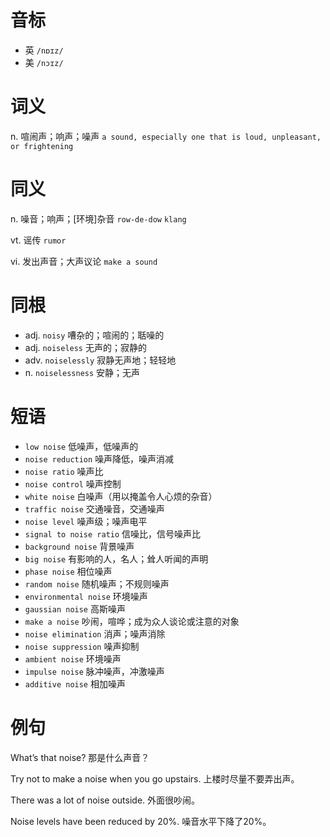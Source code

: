 # 音标

- 英 `/nɒɪz/`
- 美 `/nɔɪz/`

# 词义

n. 喧闹声；响声；噪声
`a sound, especially one that is loud, unpleasant, or frightening`

# 同义

n. 噪音；响声；[环境]杂音
`row-de-dow` `klang`

vt. 谣传
`rumor`

vi. 发出声音；大声议论
`make a sound`

# 同根

- adj. `noisy` 嘈杂的；喧闹的；聒噪的
- adj. `noiseless` 无声的；寂静的
- adv. `noiselessly` 寂静无声地；轻轻地
- n. `noiselessness` 安静；无声

# 短语

- `low noise` 低噪声，低噪声的
- `noise reduction` 噪声降低，噪声消减
- `noise ratio` 噪声比
- `noise control` 噪声控制
- `white noise` 白噪声（用以掩盖令人心烦的杂音）
- `traffic noise` 交通噪音，交通噪声
- `noise level` 噪声级；噪声电平
- `signal to noise ratio` 信噪比，信号噪声比
- `background noise` 背景噪声
- `big noise` 有影响的人，名人；耸人听闻的声明
- `phase noise` 相位噪声
- `random noise` 随机噪声；不规则噪声
- `environmental noise` 环境噪声
- `gaussian noise` 高斯噪声
- `make a noise` 吵闹，喧哗；成为众人谈论或注意的对象
- `noise elimination` 消声；噪声消除
- `noise suppression` 噪声抑制
- `ambient noise` 环境噪声
- `impulse noise` 脉冲噪声，冲激噪声
- `additive noise` 相加噪声

# 例句

What’s that noise?
那是什么声音？

Try not to make a noise when you go upstairs.
上楼时尽量不要弄出声。

There was a lot of noise outside.
外面很吵闹。

Noise levels have been reduced by 20%.
噪音水平下降了20%。



